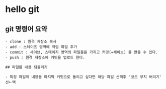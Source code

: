 # hello git

## git 명령어 요약
	- clone : 원격 저장소 복사
	- add : 스테이즈 영역에 작업 파일 추가
	- commit : 세이브, 스테이지 영역의 파일들을 가지고 커밋(=세이브) 를 만들 수 있다.
	- push : 원격 저장소에 커밋을 업로드 한다.
	
	## 파일를 내용 되돌리기
	
	- 특정 파일의 내용을 마지막 커밋으로 돌리고 싶다면 해당 파일 선택후 '코드 무치 버리기' 선ㄴ택
	